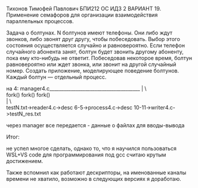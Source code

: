 Тихонов Тимофей Павлович БПИ212 ОС ИДЗ 2 ВАРИАНТ 19.
Применение семафоров для организации взаимодействия параллельных процессов.

Задача о болтунах. N болтунов имеют телефоны. Они либо ждут
звонков, либо звонят друг другу, чтобы побеседовать. Выбор этого состояния осуществляется случайно и равновероятно. Если телефон случайного абонента занят, болтун будет звонить другому
абоненту, пока ему кто-нибудь не ответит. Побеседовав некоторое
время, болтун равновероятно или ждет звонка, или звонит на другой случайный номер. Создать приложение, моделирующее
поведение болтунов. Каждый болтун — отдельный процесс.

на 4:
        manager4.c______________________________________
            |                  \                        \
            fork()             fork()                    fork()   
            |                    \                        \
testN.txt->reader4.c->desc 6-5->process4.c->desc 10-11->writer4.c->testN_res.txt

через manager все передается - данные о файлах для вводы-вывода

Итог:

не успел многое сделать, однако то, что я научился пользоваться WSL+VS code для программирования под gcc считаю крутым достижением.

Также вспомнил как работают дескрипторы, на именованные каналы времени не хватило, возможно в следующих версиях я доработаю.